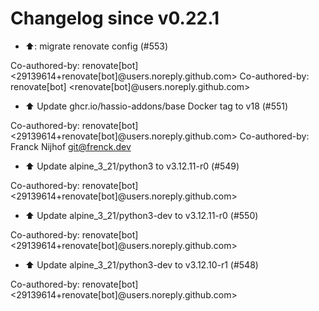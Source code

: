# Changelog since v0.22.1
- ⬆️: migrate renovate config (#553)

Co-authored-by: renovate[bot] <29139614+renovate[bot]@users.noreply.github.com>
Co-authored-by: renovate[bot] <renovate[bot]@users.noreply.github.com> 
- ⬆️ Update ghcr.io/hassio-addons/base Docker tag to v18 (#551)

Co-authored-by: renovate[bot] <29139614+renovate[bot]@users.noreply.github.com>
Co-authored-by: Franck Nijhof <git@frenck.dev> 
- ⬆️ Update alpine_3_21/python3 to v3.12.11-r0 (#549)

Co-authored-by: renovate[bot] <29139614+renovate[bot]@users.noreply.github.com> 
- ⬆️ Update alpine_3_21/python3-dev to v3.12.11-r0 (#550)

Co-authored-by: renovate[bot] <29139614+renovate[bot]@users.noreply.github.com> 
- ⬆️ Update alpine_3_21/python3-dev to v3.12.10-r1 (#548)

Co-authored-by: renovate[bot] <29139614+renovate[bot]@users.noreply.github.com> 
